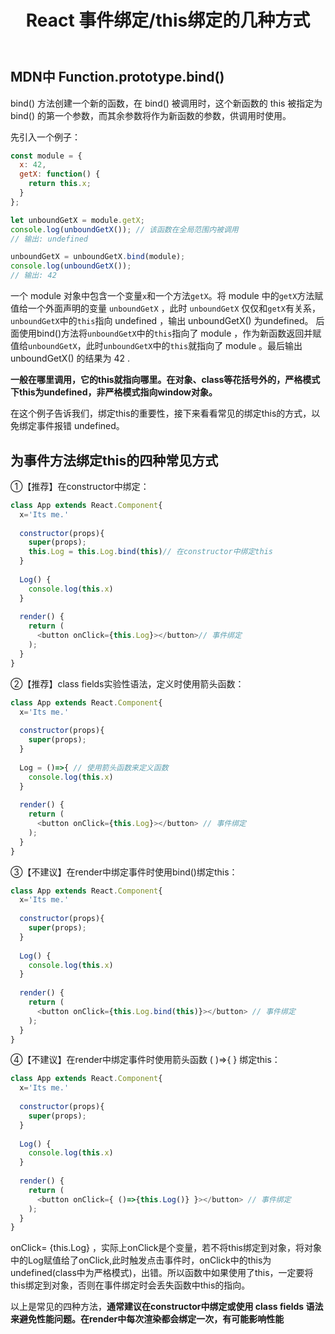 ﻿---
slug: 20210714
title: React 事件绑定/this绑定的几种方式
authors: mcx
tags: [React, 大二]
---

## MDN中 Function.prototype.bind()
bind() 方法创建一个新的函数，在 bind() 被调用时，这个新函数的 this 被指定为 bind() 的第一个参数，而其余参数将作为新函数的参数，供调用时使用。

先引入一个例子：

```javascript
const module = {
  x: 42,
  getX: function() {
    return this.x;
  }
};

let unboundGetX = module.getX;
console.log(unboundGetX()); // 该函数在全局范围内被调用
// 输出: undefined

unboundGetX = unboundGetX.bind(module);
console.log(unboundGetX());
// 输出: 42
```

<!--truncate-->

一个 module 对象中包含一个变量`x`和一个方法`getX`。将 module 中的`getX`方法赋值给一个外面声明的变量 `unboundGetX` ，此时 `unboundGetX` 仅仅和`getX`有关系，`unboundGetX`中的`this`指向 undefined ，输出 unboundGetX() 为undefined。
后面使用bind()方法将`unboundGetX`中的`this`指向了 module ，作为新函数返回并赋值给`unboundGetX`，此时`unboundGetX`中的`this`就指向了 module 。最后输出 unboundGetX() 的结果为 42 .

**一般在哪里调用，它的this就指向哪里。在对象、class等花括号外的，严格模式下this为undefined，非严格模式指向window对象。**

在这个例子告诉我们，绑定this的重要性，接下来看看常见的绑定this的方式，以免绑定事件报错 undefined。

## 为事件方法绑定this的四种常见方式
①【推荐】在constructor中绑定：

```javascript
class App extends React.Component{
  x='Its me.'
 
  constructor(props){
    super(props);
    this.Log = this.Log.bind(this)// 在constructor中绑定this
  }
  
  Log() {
    console.log(this.x)
  }
  
  render() {
    return (
      <button onClick={this.Log}></button>// 事件绑定
    );
  }
}
```
②【推荐】class fields实验性语法，定义时使用箭头函数：
```javascript
class App extends React.Component{
  x='Its me.'
 
  constructor(props){
    super(props);
  }
  
  Log = ()=>{ // 使用箭头函数来定义函数
    console.log(this.x)
  }
  
  render() {
    return (
      <button onClick={this.Log}></button> // 事件绑定
    );
  }
}
```
③【不建议】在render中绑定事件时使用bind()绑定this：
```javascript
class App extends React.Component{
  x='Its me.'
 
  constructor(props){
    super(props);
  }
  
  Log() {
    console.log(this.x)
  }
  
  render() {
    return (
      <button onClick={this.Log.bind(this)}></button> // 事件绑定
    );
  }
}
```
④【不建议】在render中绑定事件时使用箭头函数 ( )=>{ } 绑定this：
```javascript
class App extends React.Component{
  x='Its me.'
 
  constructor(props){
    super(props);
  }
  
  Log() {
    console.log(this.x)
  }
  
  render() {
    return (
      <button onClick={ ()=>{this.Log()} }></button> // 事件绑定
    );
  }
}
```
onClick= {this.Log} ，实际上onClick是个变量，若不将this绑定到对象，将对象中的Log赋值给了onClick,此时触发点击事件时，onClick中的this为undefined(class中为严格模式)，出错。所以函数中如果使用了this，一定要将this绑定到对象，否则在事件绑定时会丢失函数中this的指向。

以上是常见的四种方法，**通常建议在constructor中绑定或使用 class fields 语法来避免性能问题。在render中每次渲染都会绑定一次，有可能影响性能**
